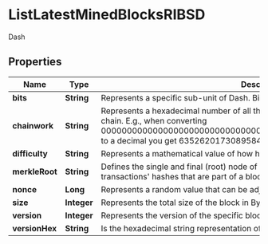 

# ListLatestMinedBlocksRIBSD

Dash

## Properties

| Name | Type | Description | Notes |
|------------ | ------------- | ------------- | -------------|
|**bits** | **String** | Represents a specific sub-unit of Dash. Bits have two-decimal precision. |  |
|**chainwork** | **String** | Represents a hexadecimal number of all the hashes necessary to produce the current chain. E.g., when converting 0000000000000000000000000000000000000000000086859f7a841475b236fd to a decimal you get 635262017308958427068157 hashes, or 635262 exahashes. |  |
|**difficulty** | **String** | Represents a mathematical value of how hard it is to find a valid hash for this block. |  |
|**merkleRoot** | **String** | Defines the single and final (root) node of a Merkle tree. It is the combined hash of all transactions&#39; hashes that are part of a blockchain block. |  |
|**nonce** | **Long** | Represents a random value that can be adjusted to satisfy the proof of work |  |
|**size** | **Integer** | Represents the total size of the block in Bytes. |  |
|**version** | **Integer** | Represents the version of the specific block on the blockchain. |  |
|**versionHex** | **String** | Is the hexadecimal string representation of the block&#39;s version. |  |



